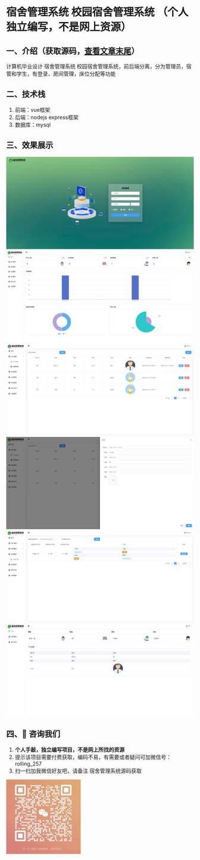 # 宿舍管理系统 校园宿舍管理系统 （个人独立编写，不是网上资源）
## 一、介绍（获取源码，[查看文章末尾](#四-咨询我们)） 
计算机毕业设计 宿舍管理系统 校园宿舍管理系统，前后端分离，分为管理员，宿管和学生，有登录、房间管理，床位分配等功能

## 二、技术栈
1. 前端：vue框架
2. 后端：nodejs express框架
3. 数据库：mysql

## 三、效果展示 
<img src="./preview/1.png" >
<img src="./preview/2.png" >
<img src="./preview/3.png" >
<img src="./preview/4.png" >
<img src="./preview/5.png" >
<img src="./preview/6.png" >

## 四、🚀 咨询我们
1. **个人手敲，独立编写项目，不是网上所找的资源**
2. 提示该项目需要付费获取，编码不易，有需要或者疑问可加微信号：rolling_257
3. 扫一扫加我微信好友吧，请备注 宿舍管理系统源码获取
<img src="./preview/wx.jpg" style="width: 200px;">





